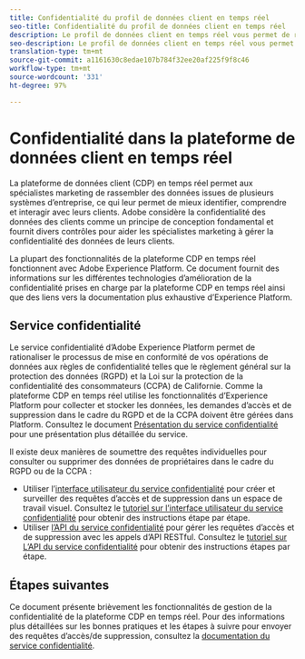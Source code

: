 ```yaml
---
title: Confidentialité du profil de données client en temps réel
seo-title: Confidentialité du profil de données client en temps réel
description: Le profil de données client en temps réel vous permet de rationaliser le processus de mise en conformité de vos opérations de données avec les règles de confidentialité.
seo-description: Le profil de données client en temps réel vous permet de rationaliser le processus de mise en conformité de vos opérations de données avec les règles de confidentialité.
translation-type: tm+mt
source-git-commit: a1161630c8edae107b784f32ee20af225f9f8c46
workflow-type: tm+mt
source-wordcount: '331'
ht-degree: 97%

---
```



# Confidentialité dans la plateforme de données client en temps réel

La plateforme de données client (CDP) en temps réel permet aux spécialistes marketing de rassembler des données issues de plusieurs systèmes d’entreprise, ce qui leur permet de mieux identifier, comprendre et interagir avec leurs clients. Adobe considère la confidentialité des données des clients comme un principe de conception fondamental et fournit divers contrôles pour aider les spécialistes marketing à gérer la confidentialité des données de leurs clients.

La plupart des fonctionnalités de la plateforme CDP en temps réel fonctionnent avec Adobe Experience Platform. Ce document fournit des informations sur les différentes technologies d’amélioration de la confidentialité prises en charge par la plateforme CDP en temps réel ainsi que des liens vers la documentation plus exhaustive d’Experience Platform.

## Service confidentialité

Le service confidentialité d’Adobe Experience Platform permet de rationaliser le processus de mise en conformité de vos opérations de données aux règles de confidentialité telles que le règlement général sur la protection des données (RGPD) et la Loi sur la protection de la confidentialité des consommateurs (CCPA) de Californie. Comme la plateforme CDP en temps réel utilise les fonctionnalités d’Experience Platform pour collecter et stocker les données, les demandes d’accès et de suppression dans le cadre du RGPD et de la CCPA doivent être gérées dans Platform. Consultez le document [Présentation du service confidentialité](../../privacy-service/home.md) pour une présentation plus détaillée du service.

Il existe deux manières de soumettre des requêtes individuelles pour consulter ou supprimer des données de propriétaires dans le cadre du RGPD ou de la CCPA :

* Utiliser l’[interface utilisateur du service confidentialité](https://gdprui.cloud.adobe.io/) pour créer et surveiller des requêtes d’accès et de suppression dans un espace de travail visuel. Consultez le [tutoriel sur l’interface utilisateur du service confidentialité](../../privacy-service/ui/overview.md) pour obtenir des instructions étape par étape.
* Utiliser [l’API du service confidentialité](https://www.adobe.io/apis/experienceplatform/home/api-reference.html#!acpdr/swagger-specs/privacy-service.yaml) pour gérer les requêtes d’accès et de suppression avec les appels d’API RESTful. Consultez le [tutoriel sur L’API du service confidentialité](../../privacy-service/api/getting-started.md) pour obtenir des instructions étapes par étape.

<!-- (Capability will not be available for November GA) 
## Opt-out capabilities

Real-time CDP provides two types of consumer opt-out capabilities:

1. **General opt-out**: (Waiting on info)
1. **Segment-level opt-out of sale**: Opt-out of sale requests are captured using the Profile Privacy mixin (see the section on "Handling opt-out requests" in the [Real-time Customer Profile overview](../../profile/home.md) for more information). Using this, you can exclude users who have opted out from a segment using boolean logic ("AND NOT") in the segment predicate.
-->

## Étapes suivantes

Ce document présente brièvement les fonctionnalités de gestion de la confidentialité de la plateforme CDP en temps réel. Pour des informations plus détaillées sur les bonnes pratiques et les étapes à suivre pour envoyer des requêtes d’accès/de suppression, consultez la [documentation du service confidentialité](../../privacy-service/home.md).
